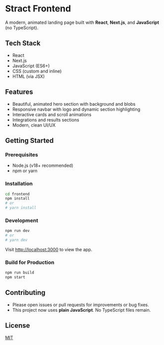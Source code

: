 # Stract Frontend

A modern, animated landing page built with **React**, **Next.js**, and **JavaScript** (no TypeScript).

## Tech Stack
- React
- Next.js
- JavaScript (ES6+)
- CSS (custom and inline)
- HTML (via JSX)

## Features
- Beautiful, animated hero section with background and blobs
- Responsive navbar with logo and dynamic section highlighting
- Interactive cards and scroll animations
- Integrations and results sections
- Modern, clean UI/UX

## Getting Started

### Prerequisites
- Node.js (v18+ recommended)
- npm or yarn

### Installation
```sh
cd frontend
npm install
# or
# yarn install
```

### Development
```sh
npm run dev
# or
# yarn dev
```
Visit [http://localhost:3000](http://localhost:3000) to view the app.

### Build for Production
```sh
npm run build
npm start
```

## Contributing
- Please open issues or pull requests for improvements or bug fixes.
- This project now uses **plain JavaScript**. No TypeScript files remain.

## License
[MIT](../LICENSE) 
